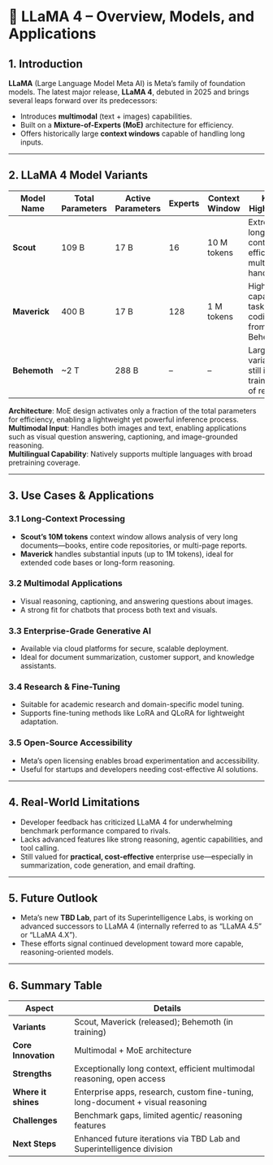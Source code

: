 # 🦙 LLaMA 4 – Overview, Models, and Applications

## 1. Introduction

**LLaMA** (Large Language Model Meta AI) is Meta’s family of foundation models. The latest major release, **LLaMA 4**, debuted in 2025 and brings several leaps forward over its predecessors:
- Introduces **multimodal** (text + images) capabilities.
- Built on a **Mixture-of-Experts (MoE)** architecture for efficiency.
- Offers historically large **context windows** capable of handling long inputs.

---

## 2. LLaMA 4 Model Variants

| **Model Name** | **Total Parameters** | **Active Parameters** | **Experts** | **Context Window** | **Key Highlights** |
|----------------|----------------------|-----------------------|-------------|--------------------|---------------------|
| **Scout**      | 109 B               | 17 B                 | 16          | 10 M tokens        | Extremely long context, efficient multimodal handling |
| **Maverick**   | 400 B               | 17 B                 | 128         | 1 M tokens         | High-capacity tasks, codistilled from Behemoth |
| **Behemoth**   | ~2 T                | 288 B                | –           | –                  | Largest variant, still in training as of release |

**Architecture**: MoE design activates only a fraction of the total parameters for efficiency, enabling a lightweight yet powerful inference process.  
**Multimodal Input**: Handles both images and text, enabling applications such as visual question answering, captioning, and image-grounded reasoning.  
**Multilingual Capability**: Natively supports multiple languages with broad pretraining coverage.  

---

## 3. Use Cases & Applications

### 3.1 Long-Context Processing
- **Scout’s 10M tokens** context window allows analysis of very long documents—books, entire code repositories, or multi-page reports.  
- **Maverick** handles substantial inputs (up to 1M tokens), ideal for extended code bases or long-form reasoning.  

### 3.2 Multimodal Applications
- Visual reasoning, captioning, and answering questions about images.  
- A strong fit for chatbots that process both text and visuals.  

### 3.3 Enterprise-Grade Generative AI
- Available via cloud platforms for secure, scalable deployment.  
- Ideal for document summarization, customer support, and knowledge assistants.  

### 3.4 Research & Fine-Tuning
- Suitable for academic research and domain-specific model tuning.  
- Supports fine-tuning methods like LoRA and QLoRA for lightweight adaptation.  

### 3.5 Open-Source Accessibility
- Meta’s open licensing enables broad experimentation and accessibility.  
- Useful for startups and developers needing cost-effective AI solutions.  

---

## 4. Real-World Limitations

- Developer feedback has criticized LLaMA 4 for underwhelming benchmark performance compared to rivals.  
- Lacks advanced features like strong reasoning, agentic capabilities, and tool calling.  
- Still valued for **practical, cost-effective** enterprise use—especially in summarization, code generation, and email drafting.  

---

## 5. Future Outlook

- Meta’s new **TBD Lab**, part of its Superintelligence Labs, is working on advanced successors to LLaMA 4 (internally referred to as “LLaMA 4.5” or “LLaMA 4.X”).  
- These efforts signal continued development toward more capable, reasoning-oriented models.

---

## 6. Summary Table

| **Aspect**     | **Details** |
|----------------|-------------|
| **Variants**   | Scout, Maverick (released); Behemoth (in training) |
| **Core Innovation** | Multimodal + MoE architecture |
| **Strengths**  | Exceptionally long context, efficient multimodal reasoning, open access |
| **Where it shines** | Enterprise apps, research, custom fine-tuning, long-document + visual reasoning |
| **Challenges** | Benchmark gaps, limited agentic/ reasoning features |
| **Next Steps** | Enhanced future iterations via TBD Lab and Superintelligence division |

